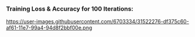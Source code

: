 
### Training Loss & Accuracy for 100 Iterations:
https://user-images.githubusercontent.com/6703334/31522276-df375c60-af61-11e7-99a4-94d8f2bbf00e.png
